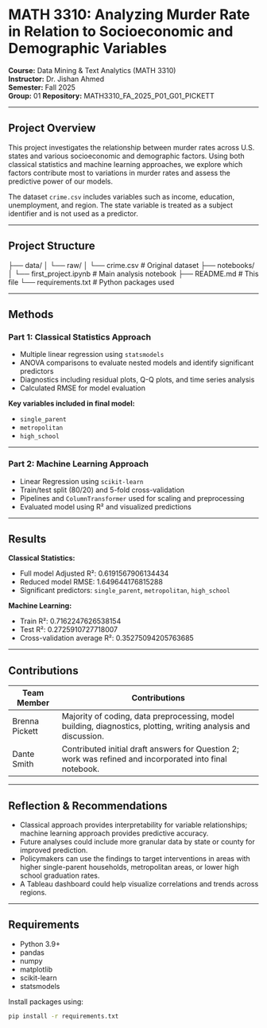 # MATH 3310: Analyzing Murder Rate in Relation to Socioeconomic and Demographic Variables

**Course:** Data Mining & Text Analytics (MATH 3310)  
**Instructor:** Dr. Jishan Ahmed  
**Semester:** Fall 2025  
**Group:** 01
**Repository:** MATH3310_FA_2025_P01_G01_PICKETT

---

## Project Overview
This project investigates the relationship between murder rates across U.S. states and various socioeconomic and demographic factors. Using both classical statistics and machine learning approaches, we explore which factors contribute most to variations in murder rates and assess the predictive power of our models.

The dataset `crime.csv` includes variables such as income, education, unemployment, and region. The state variable is treated as a subject identifier and is not used as a predictor. 

---

## Project Structure
├── data/
│ └── raw/
│ └── crime.csv # Original dataset
├── notebooks/
│ └── first_project.ipynb # Main analysis notebook
├── README.md # This file
└── requirements.txt # Python packages used


---

## Methods

### Part 1: Classical Statistics Approach
- Multiple linear regression using `statsmodels`  
- ANOVA comparisons to evaluate nested models and identify significant predictors  
- Diagnostics including residual plots, Q-Q plots, and time series analysis  
- Calculated RMSE for model evaluation  

**Key variables included in final model:**  
- `single_parent`  
- `metropolitan`  
- `high_school`  

---

### Part 2: Machine Learning Approach
- Linear Regression using `scikit-learn`  
- Train/test split (80/20) and 5-fold cross-validation  
- Pipelines and `ColumnTransformer` used for scaling and preprocessing  
- Evaluated model using R² and visualized predictions  

---

## Results

**Classical Statistics:**  
- Full model Adjusted R²: 0.6191567906134434
- Reduced model RMSE: 1.649644176815288
- Significant predictors: `single_parent`, `metropolitan`, `high_school`  

**Machine Learning:**  
- Train R²: 0.7162247626538154 
- Test R²: 0.2725910727718007
- Cross-validation average R²: 0.35275094205763685  


---

## Contributions
| Team Member      | Contributions |
|------------------|---------------|
| Brenna Pickett   | Majority of coding, data preprocessing, model building, diagnostics, plotting, writing analysis and discussion. |
| Dante Smith      | Contributed initial draft answers for Question 2; work was refined and incorporated into final notebook. |

---

## Reflection & Recommendations
- Classical approach provides interpretability for variable relationships; machine learning approach provides predictive accuracy.  
- Future analyses could include more granular data by state or county for improved prediction.  
- Policymakers can use the findings to target interventions in areas with higher single-parent households, metropolitan areas, or lower high school graduation rates.  
- A Tableau dashboard could help visualize correlations and trends across regions.  

---

## Requirements
- Python 3.9+  
- pandas  
- numpy  
- matplotlib  
- scikit-learn  
- statsmodels  

Install packages using:

```bash
pip install -r requirements.txt

